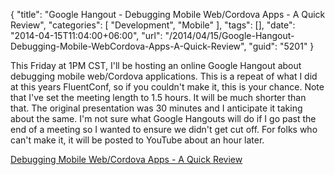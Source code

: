 {
	"title": "Google Hangout - Debugging Mobile Web/Cordova Apps - A Quick Review",
	"categories": [
		"Development",
		"Mobile"
	],
	"tags": [],
	"date": "2014-04-15T11:04:00+06:00",
	"url": "/2014/04/15/Google-Hangout-Debugging-Mobile-WebCordova-Apps-A-Quick-Review",
	"guid": "5201"
}

<p>
This Friday at 1PM CST, I'll be hosting an online Google Hangout about debugging mobile web/Cordova applications. This is a repeat of what I did at this years FluentConf, so if you couldn't make it, this is your chance. Note that I've set the meeting length to 1.5 hours. It will be much shorter than that. The original presentation was 30 minutes and I anticipate it taking about the same. I'm not sure what Google Hangouts will do if I go past the end of a meeting so I wanted to ensure we didn't get cut off. For folks who can't make it, it will be posted to YouTube about an hour later. 
</p>

<p>
<a href="https://plus.google.com/u/0/events/cekpu58av71saogj2svn2a1ic40">Debugging Mobile Web/Cordova Apps - A Quick Review</a>
</p>